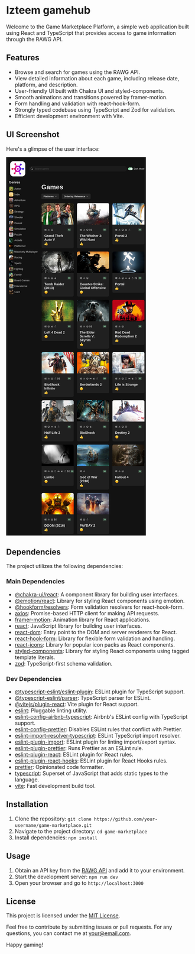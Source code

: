 # Izteem gamehub

Welcome to the Game Marketplace Platform, a simple web application built using React and TypeScript that provides access to game information through the RAWG API.

## Features

- Browse and search for games using the RAWG API.
- View detailed information about each game, including release date, platform, and description.
- User-friendly UI built with Chakra UI and styled-components.
- Smooth animations and transitions powered by framer-motion.
- Form handling and validation with react-hook-form.
- Strongly typed codebase using TypeScript and Zod for validation.
- Efficient development environment with Vite.

## UI Screenshot

Here's a glimpse of the user interface:

![UI Screenshot](src/assets/ui-screenshots/homepage.jpg)

## Dependencies

The project utilizes the following dependencies:

### Main Dependencies

- [@chakra-ui/react](https://chakra-ui.com/): A component library for building user interfaces.
- [@emotion/react](https://emotion.sh/docs/introduction): Library for styling React components using emotion.
- [@hookform/resolvers](https://react-hook-form.com/): Form validation resolvers for react-hook-form.
- [axios](https://axios-http.com/): Promise-based HTTP client for making API requests.
- [framer-motion](https://www.framer.com/motion/): Animation library for React applications.
- [react](https://reactjs.org/): JavaScript library for building user interfaces.
- [react-dom](https://reactjs.org/docs/react-dom.html): Entry point to the DOM and server renderers for React.
- [react-hook-form](https://react-hook-form.com/): Library for flexible form validation and handling.
- [react-icons](https://react-icons.github.io/react-icons/): Library for popular icon packs as React components.
- [styled-components](https://styled-components.com/): Library for styling React components using tagged template literals.
- [zod](https://github.com/colinhacks/zod): TypeScript-first schema validation.

### Dev Dependencies

- [@typescript-eslint/eslint-plugin](https://github.com/typescript-eslint/typescript-eslint): ESLint plugin for TypeScript support.
- [@typescript-eslint/parser](https://github.com/typescript-eslint/typescript-eslint): TypeScript parser for ESLint.
- [@vitejs/plugin-react](https://github.com/vitejs/vite/tree/main/packages/plugin-react): Vite plugin for React support.
- [eslint](https://eslint.org/): Pluggable linting utility.
- [eslint-config-airbnb-typescript](https://www.npmjs.com/package/eslint-config-airbnb-typescript): Airbnb's ESLint config with TypeScript support.
- [eslint-config-prettier](https://github.com/prettier/eslint-config-prettier): Disables ESLint rules that conflict with Prettier.
- [eslint-import-resolver-typescript](https://github.com/alexgorbatchev/eslint-import-resolver-typescript): ESLint TypeScript import resolver.
- [eslint-plugin-import](https://github.com/benmosher/eslint-plugin-import): ESLint plugin for linting import/export syntax.
- [eslint-plugin-prettier](https://github.com/prettier/eslint-plugin-prettier): Runs Prettier as an ESLint rule.
- [eslint-plugin-react](https://github.com/yannickcr/eslint-plugin-react): ESLint plugin for React rules.
- [eslint-plugin-react-hooks](https://github.com/facebook/react/tree/main/packages/eslint-plugin-react-hooks): ESLint plugin for React Hooks rules.
- [prettier](https://prettier.io/): Opinionated code formatter.
- [typescript](https://www.typescriptlang.org/): Superset of JavaScript that adds static types to the language.
- [vite](https://vitejs.dev/): Fast development build tool.

## Installation

1. Clone the repository: `git clone https://github.com/your-username/game-marketplace.git`
2. Navigate to the project directory: `cd game-marketplace`
3. Install dependencies: `npm install`

## Usage

1. Obtain an API key from the [RAWG API](https://rawg.io/apidocs) and add it to your environment.
2. Start the development server: `npm run dev`
3. Open your browser and go to `http://localhost:3000`

## License

This project is licensed under the [MIT License](LICENSE).

Feel free to contribute by submitting issues or pull requests. For any questions, you can contact me at your@email.com.

Happy gaming!
